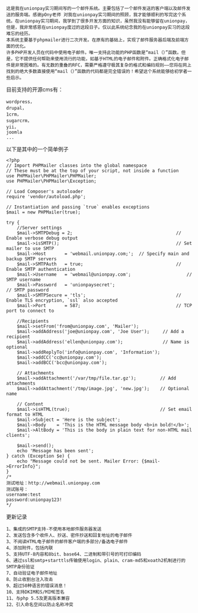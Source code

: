 
    这是我在unionpay实习期间写的一个邮件系统。主要包括了一个邮件发送的客户端以及邮件发送的服务端。感谢pOny老师 对我在unionpay实习期间的照顾，我才能够顺利的写完这个系统。在unionpay实习期间，我学到了很多开发方面的知识，虽然我没有能够留在unionpay，但是，我非常感恩在unionpay度过的这段日子。仅以此系统纪念我的在unionpay实习的这段难忘的经历。
    本系统主要基于phpmailer进行二次开发。在原有的基础上，实现了邮件服务器后端及前端方面的优化。
    许多PHP开发人员在代码中使用电子邮件。唯一支持此功能的PHP函数是“mail（）”函数。但是，它不提供任何帮助来使用流行的功能，如基于HTML的电子邮件和附件。正确格式化电子邮件是非常困难的。有无数的重叠的RFC，需要严格遵守极其复杂的格式和编码规则——您将在网上找到的绝大多数直接使用“mail（）”函数的代码都是完全错误的！希望这个系统能够给初学者一些启示。

目前支持的开源cms有：
```
wordpress，
drupal，
1crm，
sugarcrm，
yii，
joomla
...
```

以下是其中的一个简单例子
```
<?php
// Import PHPMailer classes into the global namespace
// These must be at the top of your script, not inside a function
use PHPMailer\PHPMailer\PHPMailer;
use PHPMailer\PHPMailer\Exception;

// Load Composer's autoloader
require 'vendor/autoload.php';

// Instantiation and passing `true` enables exceptions
$mail = new PHPMailer(true);

try {
    //Server settings
    $mail->SMTPDebug = 2;                                       // Enable verbose debug output
    $mail->isSMTP();                                            // Set mailer to use SMTP
    $mail->Host       = 'webmail.unionpay.com;';  // Specify main and backup SMTP servers
    $mail->SMTPAuth   = true;                                   // Enable SMTP authentication
    $mail->Username   = 'webmail@unionpay.com';                     // SMTP username
    $mail->Password   = 'unionpaysecret';                               // SMTP password
    $mail->SMTPSecure = 'tls';                                  // Enable TLS encryption, `ssl` also accepted
    $mail->Port       = 587;                                    // TCP port to connect to

    //Recipients
    $mail->setFrom('from@unionpay.com', 'Mailer');
    $mail->addAddress('joe@unionpay.com', 'Joe User');     // Add a recipient
    $mail->addAddress('ellen@unionpay.com');               // Name is optional
    $mail->addReplyTo('info@unionpay.com', 'Information');
    $mail->addCC('cc@unionpay.com');
    $mail->addBCC('bcc@unionpay.com');

    // Attachments
    $mail->addAttachment('/var/tmp/file.tar.gz');         // Add attachments
    $mail->addAttachment('/tmp/image.jpg', 'new.jpg');    // Optional name

    // Content
    $mail->isHTML(true);                                  // Set email format to HTML
    $mail->Subject = 'Here is the subject';
    $mail->Body    = 'This is the HTML message body <b>in bold!</b>';
    $mail->AltBody = 'This is the body in plain text for non-HTML mail clients';

    $mail->send();
    echo 'Message has been sent';
} catch (Exception $e) {
    echo "Message could not be sent. Mailer Error: {$mail->ErrorInfo}";
}
/*
测试地址：http://webmail.unionpay.com
测试账号：
username:test
password:unionpay123!
*/
```

更新记录
```
1、集成的SMTP支持-不使用本地邮件服务器发送
2、发送包含多个收件人、抄送、密件抄送和回复地址的电子邮件
3、不阅读HTML电子邮件的邮件客户端的多部分/备选电子邮件
4、添加附件，包括内联
5、支持UTF-8内容和8bit、base64、二进制和带引号的可打印编码
6、通过ssl和smtp+starttls传输使用login、plain、cram-md5和xoath2机制进行的SMTP身份验证
7、自动验证电子邮件地址
8、防止收割台注入攻击
9、超过50种语言的错误消息！
10、支持DKIM和S/MIME签名
11、与php 5.5及更高版本兼容
12、引入命名空间以防止名称冲突
```
